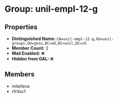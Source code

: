# Group: unil-empl-12-g

## Properties

- **Distinguished Name:** `CN=unil-empl-12-g,OU=unil-groups,OU=gesu,DC=ad,DC=unil,DC=ch`
- **Member Count:** 2
- **Mail Enabled:** ❌
- **Hidden from GAL:** ❌

## Members

- mtiefena
- rfritsc1
